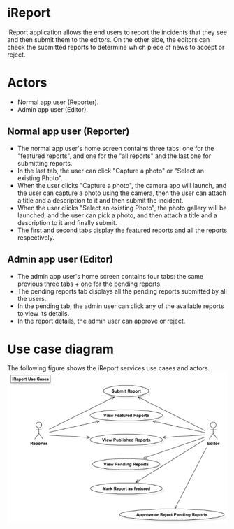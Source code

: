 iReport
===
iReport application allows the end users to report the incidents that they see and then submit them to the editors. On the other side, the editors can check the submitted reports to determine which piece of news to accept or reject.

# Actors
 * Normal app user (Reporter).
 * Admin app user (Editor).

## Normal app user (Reporter)
 * The normal app user's home screen contains three tabs: one for the "featured reports", and one for the "all reports" and the last one for submitting reports.
 * In the last tab, the user can click "Capture a photo" or "Select an existing Photo".
 * When the user clicks "Capture a photo", the camera app will launch, and the user can capture a photo using the camera, then the user can attach a title and a description to it and then submit the incident.
 * When the user clicks "Select an existing Photo", the photo gallery will be launched,  and the user can pick a photo, and then attach a title and a description to it and finally submit.
 * The first and second tabs display the featured reports and all the reports respectively.

## Admin app user (Editor)
 * The admin app user's home screen contains four tabs: the same previous three tabs + one for the pending reports.
 * The pending reports tab displays all the pending reports submitted by all the users.
 * In the pending tab, the admin user can click any of the available reports to view its details.
 * In the report details, the admin user can approve or reject.


# Use case diagram
The following figure shows the iReport services use cases and actors.
![Use case diagram](https://raw.githubusercontent.com/hazems/iReport/master/figures/iReport.png)